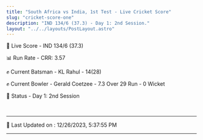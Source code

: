 ```yaml
---
title: "South Africa vs India, 1st Test - Live Cricket Score"
slug: "cricket-score-one"
description: "IND 134/6 (37.3) - Day 1: 2nd Session."
layout: "../../layouts/PostLayout.astro"
---
```


🔴 Live Score - IND 134/6 (37.3)  

📊 Run Rate - CRR: 3.57  

✊ Current Batsman - KL Rahul - 14(28)  

✊ Current Bowler - Gerald Coetzee - 7.3 Over 29 Run - 0 Wicket  

📑 Status - Day 1: 2nd Session

<br />

***

📝 Last Updated on : 12/26/2023, 5:37:55 PM

***

